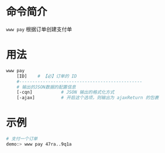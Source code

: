 命令简介
======= 

`www pay` 根据订单创建支付单

用法
=======

```bash
www pay
    [ID]    # 【必】订单的 ID
    #-----------------------------------------------
    # 输出的JSON数据的配置信息
    [-cqn]           # JSON 输出的格式化方式
    [-ajax]          # 开启这个选项，则输出为 ajaxReturn 的包裹
```

示例
=======

```bash
# 支付一个订单
demo:> www pay 47ra..9q1a
```
